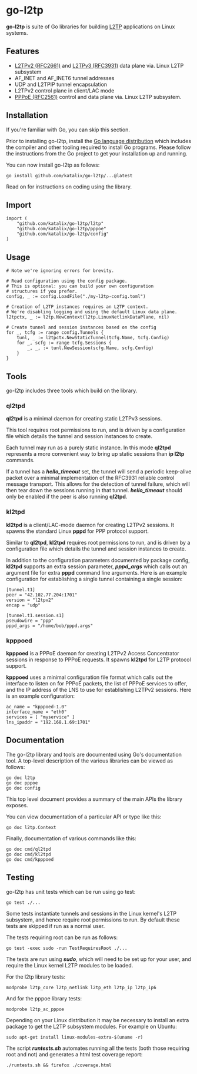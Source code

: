 # go-l2tp

**go-l2tp** is suite of Go libraries for building
[L2TP](https://en.wikipedia.org/wiki/Layer_2_Tunneling_Protocol) applications
on Linux systems.

## Features

* [L2TPv2 (RFC2661)](https://tools.ietf.org/html/rfc2661) and [L2TPv3 (RFC3931)](https://tools.ietf.org/html/rfc3931) data plane via. Linux L2TP subsystem
* AF_INET and AF_INET6 tunnel addresses
* UDP and L2TPIP tunnel encapsulation
* L2TPv2 control plane in client/LAC mode
* [PPPoE (RFC2561)](https://tools.ietf.org/html/rfc2516) control and data plane via. Linux L2TP subsystem.

## Installation

If you're familiar with Go, you can skip this section.

Prior to installing go-l2tp, install the [Go language distribution](https://golang.org/dl/)
which includes the compiler and other tooling required to install Go programs.
Please follow the instructions from the Go project to get your installation up and running.

You can now install go-l2tp as follows:

    go install github.com/katalix/go-l2tp/...@latest

Read on for instructions on coding using the library.

## Import

    import (
        "github.com/katalix/go-l2tp/l2tp"
        "github.com/katalix/go-l2tp/pppoe"
        "github.com/katalix/go-l2tp/config"
    )

## Usage

	# Note we're ignoring errors for brevity.

	# Read configuration using the config package.
	# This is optional: you can build your own configuration
	# structures if you prefer.
	config, _ := config.LoadFile("./my-l2tp-config.toml")

	# Creation of L2TP instances requires an L2TP context.
	# We're disabling logging and using the default Linux data plane.
	l2tpctx, _ := l2tp.NewContext(l2tp.LinuxNetlinkDataPlane, nil)

	# Create tunnel and session instances based on the config
	for _, tcfg := range config.Tunnels {
		tunl, _ := l2tpctx.NewStaticTunnel(tcfg.Name, tcfg.Config)
		for _, scfg := range tcfg.Sessions {
			_, _, := tunl.NewSession(scfg.Name, scfg.Config)
		}
	}

## Tools

go-l2tp includes three tools which build on the library.

### ql2tpd

**ql2tpd** is a minimal daemon for creating static L2TPv3 sessions.

This tool requires root permissions to run, and is driven by a configuration file which
details the tunnel and session instances to create.

Each tunnel may run as a purely static instance.  In this mode **ql2tpd** represents
a more convenient way to bring up static sessions than **ip l2tp** commands.

If a tunnel has a ***hello_timeout*** set, the tunnel will send a periodic keep-alive
packet over a minimal implementation of the RFC3931 reliable control message transport.
This allows for the detection of tunnel failure, which will then tear down the sessions
running in that tunnel.  ***hello_timeout*** should only be enabled if the peer is also
running **ql2tpd**.

### kl2tpd

**kl2tpd** is a client/LAC-mode daemon for creating L2TPv2 sessions.  It spawns the standard
Linux **pppd** for PPP protocol support.

Similar to **ql2tpd**, **kl2tpd** requires root permissions to run, and is driven by a
configuration file which details the tunnel and session instances to create.

In addition to the configuration parameters documented by package config, **kl2tpd**
supports an extra session parameter, ***pppd_args*** which calls out an argument file
for extra **pppd** command line arguments.  Here is an example configuration for establishing
a single tunnel containing a single session:

    [tunnel.t1]
    peer = "42.102.77.204:1701"
    version = "l2tpv2"
    encap = "udp"

    [tunnel.t1.session.s1]
    pseudowire = "ppp"
    pppd_args = "/home/bob/pppd.args"

### kpppoed

**kpppoed** is a PPPoE daemon for creating L2TPv2 Access Concentrator sessions in response
to PPPoE requests.  It spawns **kl2tpd** for L2TP protocol support.

**kpppoed** uses a minimal configuration file format which calls out the interface to listen
on for PPPoE packets, the list of PPPoE services to offer, and the IP address of the LNS
to use for establishing L2TPv2 sessions.  Here is an example configuration:

    ac_name = "kpppoed-1.0"
    interface_name = "eth0"
    services = [ "myservice" ]
    lns_ipaddr = "192.168.1.69:1701"

## Documentation

The go-l2tp library and tools are documented using Go's documentation tool.  A top-level
description of the various libraries can be viewed as follows:

    go doc l2tp
    go doc pppoe
    go doc config

This top level document provides a summary of the main APIs the library exposes.

You can view documentation of a particular API or type like this:

    go doc l2tp.Context

Finally, documentation of various commands like this:

    go doc cmd/ql2tpd
    go doc cmd/kl2tpd
    go doc cmd/kpppoed

## Testing

go-l2tp has unit tests which can be run using go test:

    go test ./...

Some tests instantiate tunnels and sessions in the Linux kernel's L2TP subsystem,
and hence require root permissions to run.  By default these tests are skipped if
run as a normal user.

The tests requiring root can be run as follows:

    go test -exec sudo -run TestRequiresRoot ./...

The tests are run using ***sudo***, which will need to be set up for your user,
and require the Linux kernel L2TP modules to be loaded.

For the l2tp library tests:

    modprobe l2tp_core l2tp_netlink l2tp_eth l2tp_ip l2tp_ip6

And for the pppoe library tests:

    modprobe l2tp_ac_pppoe

Depending on your Linux distribution it may be necessary to install an extra package to
get the L2TP subsystem modules.  For example on Ubuntu:

    sudo apt-get install linux-modules-extra-$(uname -r)

The script ***runtests.sh*** automates running all the tests (both those requiring
root and not) and generates a html test coverage report:

    ./runtests.sh && firefox ./coverage.html
